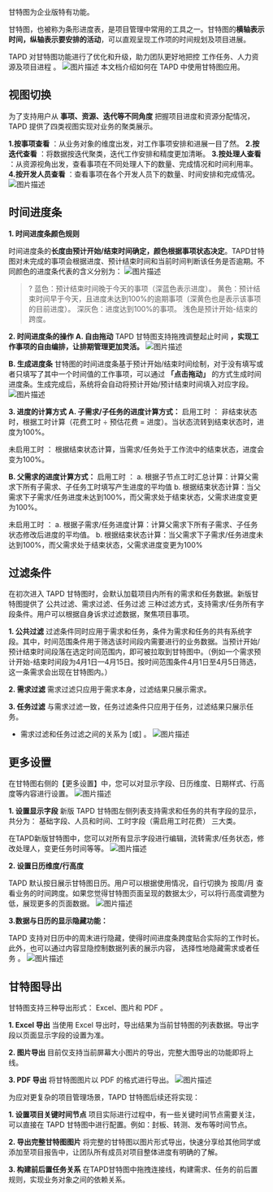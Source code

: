 甘特图为企业版特有功能。

甘特图，也被称为条形进度表，是项目管理中常用的工具之一。甘特图的**横轴表示时间，纵轴表示要安排的活动**，可以直观呈现工作项的时间规划及项目进展。

TAPD 对甘特图功能进行了优化和升级，助力团队更好地把控 工作任务、人力资源及项目进程 。
![图片描述](https://main.qcloudimg.com/raw/1532b77da7d8faba036dc1aefe80d7a4.png)
本文档介绍如何在 TAPD 中使用甘特图应用。

## 视图切换
 
为了支持用户从 **事项、资源、迭代等不同角度** 把握项目进度和资源分配情况，TAPD 提供了四类视图实现对业务的聚类展示。

**1.按事项查看** ：从业务对象的维度出发，对工作事项安排和进展一目了然。
**2.按迭代查看** ：将数据按迭代聚类，迭代工作安排和精度更加清晰。
**3.按处理人查看** ：从资源视角出发，查看事项在不同处理人下的数量、完成情况和时间利用率。
**4.按开发人员查看** ：查看事项在各个开发人员下的数量、时间安排和完成情况。
![图片描述](https://main.qcloudimg.com/raw/a0526004573d474abec42af588a13bde.png)

## 时间进度条

**1. 时间进度条颜色规则**

时间进度条的**长度由预计开始/结束时间确定，颜色根据事项状态决定**。TAPD甘特图对未完成的事项会根据进度、预计结束时间和当前时间判断该任务是否逾期。不同颜色的进度条代表的含义分别为：
![图片描述](https://main.qcloudimg.com/raw/225ff289c5c09198acbec002762157b0.png)

>?
蓝色：预计结束时间晚于今天的事项（深蓝色表示进度）。
黄色：预计结束时间早于今天，且进度未达到100%的逾期事项（深黄色也是表示该事项的目前进度）。
深灰色：进度达到100%的事项。
浅色是预计开始-结束的跨度。

**2. 时间进度条的操作**
**A. 自由拖动**
TAPD 甘特图支持拖拽调整起止时间 **，实现工作事项的自由编排，让排期管理更加灵活。**
![图片描述](https://main.qcloudimg.com/raw/908a80a905f5357e79795d2fea76d505.gif)

**B. 生成进度条**
甘特图的时间进度条基于预计开始/结束时间绘制，对于没有填写或者只填写了其中一个时间值的工作事项，可以通过 **「点击拖动」** 的方式生成时间进度条。生成完成后，系统将会自动将预计开始/预计结束时间填入对应字段。
![图片描述](https://main.qcloudimg.com/raw/519966f21faf9feff3e668b281182d07.png)

**3. 进度的计算方式**
**A. 子需求/子任务的进度计算方式：**
启用工时 ：
非结束状态时，根据工时计算（花费工时 ÷ 预估花费 = 进度）。当状态流转到结束状态时，进度为100%。

未启用工时 ：
根据结束状态计算，当需求/任务处于工作流中的结束状态，进度会变为100%。

**B. 父需求的进度计算方式：**
启用工时 ：
a. 根据子节点工时汇总计算：计算父需求下所有子需求、子任务工时填写产生进度的平均值
b. 根据结束状态计算：当父需求下子需求/任务进度未达到100%，而父需求处于结束状态，父需求进度变更为100%。

未启用工时 ：
a. 根据子需求/任务进度计算：计算父需求下所有子需求、子任务状态修改后进度的平均值。
b. 根据结束状态计算：当父需求下子需求/任务进度未达到100%，而父需求处于结束状态，父需求进度变更为100%

## 过滤条件

在初次进入 TAPD 甘特图时，会默认加载项目内所有的需求和任务数据。新版甘特图提供了 公共过滤、需求过滤、任务过滤 三种过滤方式，支持需求/任务所有字段条件。用户可以根据自身诉求过滤数据，聚焦项目事项。

**1. 公共过滤**
过滤条件同时应用于需求和任务，条件为需求和任务的共有系统字段。其中，时间范围条件用于筛选该时间段内需要进行的业务数据。当预计开始/预计结束时间段落在选定时间范围内，即可被拉取到甘特图中。（例如一个需求预计开始-结束时间段为4月1日—4月15日。按时间范围条件4月1日至4月5日筛选，这一条需求会出现在甘特图内。）

**2. 需求过滤**
需求过滤只应用于需求本身，过滤结果只展示需求。

**3. 任务过滤**
与需求过滤一致，任务过滤条件只应用于任务，过滤结果只展示任务。

- 需求过滤和任务过滤之间的关系为 [或] 。
![图片描述](https://main.qcloudimg.com/raw/7c1ff975467b75b61daae90ae41db373.png)

## 更多设置

在甘特图右侧的【更多设置】中，您可以对显示字段、日历维度、日期样式、行高度等内容进行设置。
![图片描述](https://main.qcloudimg.com/raw/7adf558858d965bdb17878eb7fcd6c5e.png)

**1. 设置显示字段** 新版 TAPD 甘特图左侧列表支持需求和任务的共有字段的显示，共分为： 基础字段、人员和时间、工时字段（需启用工时花费） 三大类。

在TAPD新版甘特图中，您可以对所有显示字段进行编辑，流转需求/任务状态，修改处理人，变更任务时间等等。
![图片描述](https://main.qcloudimg.com/raw/13fd987197c047e083ce38bd494f2c8e.png)

**2. 设置日历维度/行高度**

TAPD 默认按日展示甘特图日历。用户可以根据使用情况，自行切换为 按周/月 查看业务的时间跨度。如果您觉得甘特图页面呈现的数据太少，可以将行高度调整为低，展现更多的页面数据。
![图片描述](https://main.qcloudimg.com/raw/ee69d64bbb26acc13e588779f13bd58d.png)

**3.数据与日历的显示隐藏功能：**

TAPD 支持对日历中的周末进行隐藏，使得时间进度条跨度贴合实际的工作时长。此外，也可以通过内容显隐控制数据列表的展示内容， 选择性地隐藏需求或者任务 。
![图片描述](https://main.qcloudimg.com/raw/cb410867e3f26668b15cc1006674e5a0.png)

## 甘特图导出

甘特图支持三种导出形式： Excel、图片和 PDF 。

**1. Excel 导出**
当使用 Excel 导出时，导出结果为当前甘特图的列表数据。导出字段以页面显示字段的设置为准。

**2. 图片导出**
目前仅支持当前屏幕大小图片的导出，完整大图导出的功能即将上线。

**3. PDF 导出**
将甘特图图片以 PDF 的格式进行导出。
![图片描述](https://main.qcloudimg.com/raw/1d3dfec985d9e0cd5bb3d1d58670a509.png)

为应对更复杂的项目管理场景，TAPD 甘特图后续还将实现：

**1. 设置项目关键时间节点**
项目实际进行过程中，有一些关键时间节点需要关注，可以直接在 TAPD 甘特图中进行配置。例如：封板、转测、发布等时间节点。

**2. 导出完整甘特图图片**
将完整的甘特图以图片形式导出，快速分享给其他同学或添加至项目报告中，让团队所有成员对项目整体进度有明确的了解。

**3. 构建前后置任务关系**
在TAPD甘特图中拖拽连接线，构建需求、任务的前后置规则，实现业务对象之间的依赖关系。
